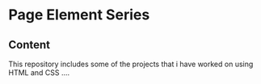 # Page Element Series
## Content
This repository includes some of the projects that i have worked on using HTML and CSS
....
